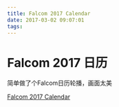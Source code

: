 ```yaml
---
title: Falcom 2017 Calendar
date: 2017-03-02 09:07:01
tags:
---
```

# Falcom 2017 日历

简单做了个Falcom日历轮播，画面太美

[Falcom 2017 Calendar](/falcom)